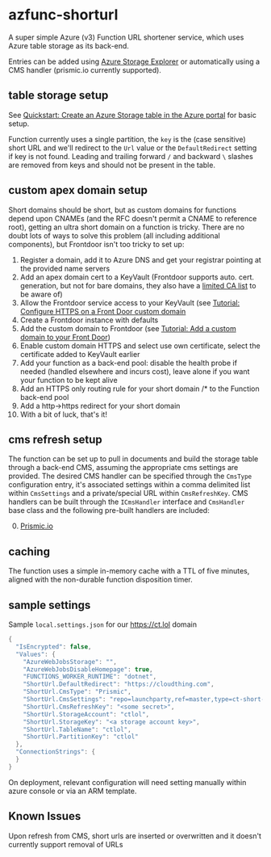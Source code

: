 # azfunc-shorturl
A super simple Azure (v3) Function URL shortener service, which uses Azure table storage as its back-end.

Entries can be added using [Azure Storage Explorer](https://azure.microsoft.com/en-gb/features/storage-explorer) or automatically using a CMS handler (prismic.io currently supported).

## table storage setup
See [Quickstart: Create an Azure Storage table in the Azure portal](https://docs.microsoft.com/en-us/azure/storage/tables/table-storage-quickstart-portal) for basic setup.

Function currently uses a single partition, the `key` is the (case sensitive) short URL and we'll redirect to the `Url` value or the `DefaultRedirect` setting if key is not found. Leading and trailing forward `/` and backward `\` slashes are removed from keys and should not be present in the table. 

## custom apex domain setup 
Short domains should be short, but as custom domains for functions depend upon CNAMEs (and the RFC doesn't permit a CNAME to reference root), getting an ultra short domain on a function is tricky. There are no doubt lots of ways to solve this problem (all including additional components), but Frontdoor isn't too tricky to set up:

1. Register a domain, add it to Azure DNS and get your registrar pointing at the provided name servers
0. Add an apex domain cert to a KeyVault (Frontdoor supports auto. cert. generation, but not for bare domains, they also have a [limited CA list](https://docs.microsoft.com/en-us/azure/frontdoor/front-door-troubleshoot-allowed-ca) to be aware of)
0. Allow the Frontdoor service access to your KeyVault (see [Tutorial: Configure HTTPS on a Front Door custom domain](https://docs.microsoft.com/en-us/azure/frontdoor/front-door-custom-domain-https?tabs=option-2-enable-https-with-your-own-certificate)
0. Create a Frontdoor instance with defaults
0. Add the custom domain to Frontdoor (see [Tutorial: Add a custom domain to your Front Door](https://docs.microsoft.com/en-us/azure/frontdoor/front-door-custom-domain))
0. Enable custom domain HTTPS and select use own certificate, select the certificate added to KeyVault earlier
0. Add your function as a back-end pool: disable the health probe if needed (handled elsewhere and incurs cost), leave alone if you want your function to be kept alive
0. Add an HTTPS only routing rule for your short domain /* to the Function back-end pool
0. Add a http->https redirect for your short domain
0. With a bit of luck, that's it!

## cms refresh setup
The function can be set up to pull in documents and build the storage table through a back-end CMS, assuming the appropriate cms settings are provided. The desired CMS handler can be specified through the `CmsType` configuration entry, it's associated settings within a comma delimited list within `CmsSettings` and a private/special URL within `CmsRefreshKey`. CMS handlers can be built through the `ICmsHandler` interface and `CmsHandler` base class and the following pre-built handlers are included:

0. [Prismic.io](PrismicHandler/prismic-setup.md)

## caching
The function uses a simple in-memory cache with a TTL of five minutes, aligned with the non-durable function disposition timer.

## sample settings
Sample `local.settings.json` for our https://ct.lol domain

``` csharp
{
  "IsEncrypted": false,
  "Values": {
    "AzureWebJobsStorage": "",
    "AzureWebJobsDisableHomepage": true,
    "FUNCTIONS_WORKER_RUNTIME": "dotnet",
    "ShortUrl.DefaultRedirect": "https://cloudthing.com",
    "ShortUrl.CmsType": "Prismic",
    "ShortUrl.CmsSettings": "repo=launchparty,ref=master,type=ct-short-url",
    "ShortUrl.CmsRefreshKey": "<some secret>",
    "ShortUrl.StorageAccount": "ctlol",
    "ShortUrl.StorageKey": "<a storage account key>",
    "ShortUrl.TableName": "ctlol",
    "ShortUrl.PartitionKey": "ctlol"
  },
  "ConnectionStrings": {
  }
}
```
On deployment, relevant configuration will need setting manually within azure console or via an ARM template.

## Known Issues
Upon refresh from CMS, short urls are inserted or overwritten and it doesn't currently support removal of URLs